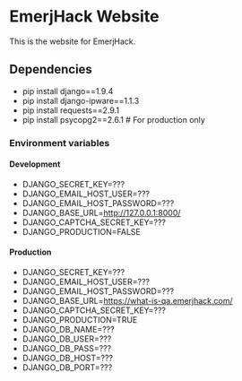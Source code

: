 # EmerjHack Website
This is the website for EmerjHack.

## Dependencies

* pip install django==1.9.4
* pip install django-ipware==1.1.3
* pip install requests==2.9.1
* pip install psycopg2==2.6.1 # For production only

### Environment variables

#### Development

* DJANGO_SECRET_KEY=???
* DJANGO_EMAIL_HOST_USER=???
* DJANGO_EMAIL_HOST_PASSWORD=???
* DJANGO_BASE_URL=http://127.0.0.1:8000/
* DJANGO_CAPTCHA_SECRET_KEY=???
* DJANGO_PRODUCTION=FALSE

#### Production

* DJANGO_SECRET_KEY=???
* DJANGO_EMAIL_HOST_USER=???
* DJANGO_EMAIL_HOST_PASSWORD=???
* DJANGO_BASE_URL=https://what-is-qa.emerjhack.com/
* DJANGO_CAPTCHA_SECRET_KEY=???
* DJANGO_PRODUCTION=TRUE
* DJANGO_DB_NAME=???
* DJANGO_DB_USER=???
* DJANGO_DB_PASS=???
* DJANGO_DB_HOST=???
* DJANGO_DB_PORT=???

